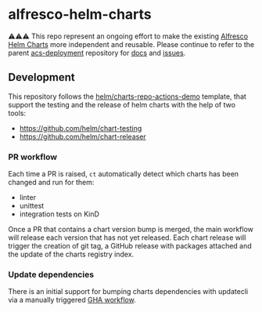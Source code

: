 # alfresco-helm-charts

⚠️⚠️⚠️ This repo represent an ongoing effort to make the existing [Alfresco Helm Charts](https://github.com/Alfresco/acs-deployment/tree/master/helm/alfresco-content-services) more independent and reusable. Please continue to refer to the parent [acs-deployment](https://github.com/Alfresco/acs-deployment) repository for [docs](https://github.com/Alfresco/acs-deployment/tree/master/docs/helm) and [issues](https://github.com/Alfresco/acs-deployment/issues).

## Development

This repository follows the [helm/charts-repo-actions-demo](https://github.com/helm/charts-repo-actions-demo) template, that support the testing and the release of helm charts with the help of two tools:

* https://github.com/helm/chart-testing
* https://github.com/helm/chart-releaser

### PR workflow

Each time a PR is raised, `ct` automatically detect which charts has been changed and run for them:

* linter
* unittest
* integration tests on KinD

Once a PR that contains a chart version bump is merged, the main workflow will release each version that has not yet released. Each chart release will trigger the creation of git tag, a GitHub release with packages attached and the update of the charts registry index.

### Update dependencies

There is an initial support for bumping charts dependencies with updatecli via a manually triggered [GHA workflow](https://github.com/Alfresco/alfresco-helm-charts/actions/workflows/updatecli.yaml).
